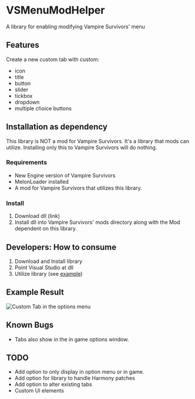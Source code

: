 # VSMenuModHelper
A library for enabling modifying Vampire Survivors' menu

## Features
Create a new custom tab with custom:
 - icon
 - title
 - button
 - slider
 - tickbox
 - dropdown
 - multiple choice buttons

## Installation as dependency
This library is NOT a mod for Vampire Survivors. It's a library that mods can utilize. Installing only this to Vampire Survivors will do nothing.

### Requirements
 - New Engine version of Vampire Survivors
 - MelonLoader installed
 - A mod for Vampire Survivors that utilizes this library.

### Install
1. Download dll (link)
2. Install dll into Vampire Survivors' mods directory along with the Mod dependent on this library.


## Developers: How to consume
1. Download and Install library
2. Point Visual Studio at dll
3. Utilize library (see [example](https://github.com/nwfistere/VSMenuModHelper/tree/main/examples))


## Example Result
![Custom Tab in the options menu](https://github.com/nwfistere/VSMenuModHelper/assets/9168048/6b4cccaf-058a-4598-8791-c2a2d174f741)

## Known Bugs

 - Tabs also show in the in game options window.

## TODO
 - Add option to only display in option menu or in game.
 - Add option for library to handle Harmony patches
 - Add option to alter existing tabs
 - Custom UI elements

